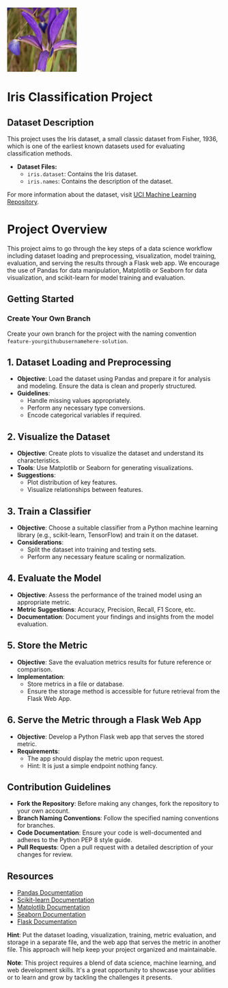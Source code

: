 ![](Large.jpg)

# Iris Classification Project

## Dataset Description

This project uses the Iris dataset, a small classic dataset from Fisher, 1936, which is one of the earliest known datasets used for evaluating classification methods.

- **Dataset Files:**
  - `iris.dataset`: Contains the Iris dataset.
  - `iris.names`: Contains the description of the dataset.

For more information about the dataset, visit [UCI Machine Learning Repository](https://archive.ics.uci.edu/dataset/53/iris).



# Project Overview

This project aims to go through the key steps of a data science workflow including dataset loading and preprocessing, visualization, model training, evaluation, and serving the results through a Flask web app. We encourage the use of Pandas for data manipulation, Matplotlib or Seaborn for data visualization, and scikit-learn for model training and evaluation.

## Getting Started

###  Create Your Own Branch

Create your own branch for the project with the naming convention `feature-yourgithubusernamehere-solution`.
## 1. Dataset Loading and Preprocessing

- **Objective**: Load the dataset using Pandas and prepare it for analysis and modeling. Ensure the data is clean and properly structured.
- **Guidelines**:
  - Handle missing values appropriately.
  - Perform any necessary type conversions.
  - Encode categorical variables if required.

## 2. Visualize the Dataset

- **Objective**: Create plots to visualize the dataset and understand its characteristics.
- **Tools**: Use Matplotlib or Seaborn for generating visualizations.
- **Suggestions**:
  - Plot distribution of key features.
  - Visualize relationships between features.

## 3. Train a Classifier

- **Objective**: Choose a suitable classifier from a Python machine learning library (e.g., scikit-learn, TensorFlow) and train it on the dataset.
- **Considerations**:
  - Split the dataset into training and testing sets.
  - Perform any necessary feature scaling or normalization.

## 4. Evaluate the Model

- **Objective**: Assess the performance of the trained model using an appropriate metric.
- **Metric Suggestions**: Accuracy, Precision, Recall, F1 Score, etc.
- **Documentation**: Document your findings and insights from the model evaluation.

## 5. Store the Metric

- **Objective**: Save the evaluation metrics results for future reference or comparison.
- **Implementation**:
  - Store metrics in a file or database.
  - Ensure the storage method is accessible for future retrieval from the Flask Web App.

## 6. Serve the Metric through a Flask Web App

- **Objective**: Develop a Python Flask web app that serves the stored metric.
- **Requirements**:
  - The app should display the metric upon request.
  - Hint: It is just a simple endpoint nothing fancy.

## Contribution Guidelines

- **Fork the Repository**: Before making any changes, fork the repository to your own account.
- **Branch Naming Conventions**: Follow the specified naming conventions for branches.
- **Code Documentation**: Ensure your code is well-documented and adheres to the Python PEP 8 style guide.
- **Pull Requests**: Open a pull request with a detailed description of your changes for review.

## Resources

- [Pandas Documentation](https://pandas.pydata.org/pandas-docs/stable/)
- [Scikit-learn Documentation](https://scikit-learn.org/stable/)
- [Matplotlib Documentation](https://matplotlib.org/)
- [Seaborn Documentation](https://seaborn.pydata.org/)
- [Flask Documentation](https://flask.palletsprojects.com/)

**Hint**: Put the dataset loading, visualization, training, metric evaluation, and storage in a separate file, and the web app that serves the metric in another file. This approach will help keep your project organized and maintainable.

**Note**: This project requires a blend of data science, machine learning, and web development skills. It's a great opportunity to showcase your abilities or to learn and grow by tackling the challenges it presents.
